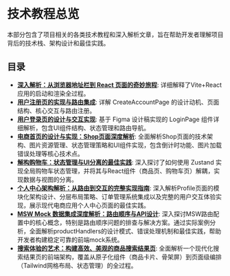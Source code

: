 # 技术教程总览

本部分包含了项目相关的各类技术教程和深入解析文章，旨在帮助开发者理解项目背后的技术栈、架构设计和最佳实践。

## 目录
 
- [**深入解析：从浏览器地址栏到 React 页面的奇妙旅程**](./how-vite-react-app-works.md): 详细解释了Vite+React应用的启动和渲染全过程。 
- [**用户注册页的实现与路由集成**](./how-create-account-page-works.md): 详解 CreateAccountPage 的设计动机、页面结构、核心交互与路由注册。
- [**用户登录页的设计与交互实现**](./how-login-page-works.md): 基于 Figma 设计稿实现的 LoginPage 组件详细解析，包含UI组件结构、状态管理和路由导航。
- [**电商首页的设计与实现：Shop页面深度解析**](./how-shop-page-works.md): 全面解析Shop页面的技术架构、图片资源管理、状态管理策略和UI组件实现，包含倒计时功能、图片加载错误处理等核心技术点。
- [**解构购物车：状态管理与UI分离的最佳实践**](./how-cart-and-state-management-works.md): 深入探讨了如何使用 Zustand 实现全局购物车状态管理，并将其与React组件（商品页、购物车页）解耦，实现数据与视图的分离。
- [**个人中心架构解析：从路由到交互的完整实现指南**](./how-profile-page-works.md): 深入解析Profile页面的模块化架构设计、分层布局策略、订单管理系统集成以及完整的用户交互体验实现，展示现代电商应用个人中心页面的最佳实践。
- [**MSW Mock 数据集成深度解析：路由顺序与API设计**](./how-msw-mock-integration-works.md): 深入探讨MSW路由配置中的核心概念，特别是路由顺序问题的排查与解决方案。通过实际案例分析，全面解析productHandlers的设计模式、错误处理机制和最佳实践，帮助开发者构建稳定可靠的前端mock系统。
- [**搜索体验的艺术：构建高效、美观的商品搜索结果页**](./how-search-result-page-works.md): 全面解析一个现代化搜索结果页的前端架构，覆盖从原子化组件（商品卡片、骨架屏）到页面级编排（Tailwind网格布局、状态管理）的全过程。 